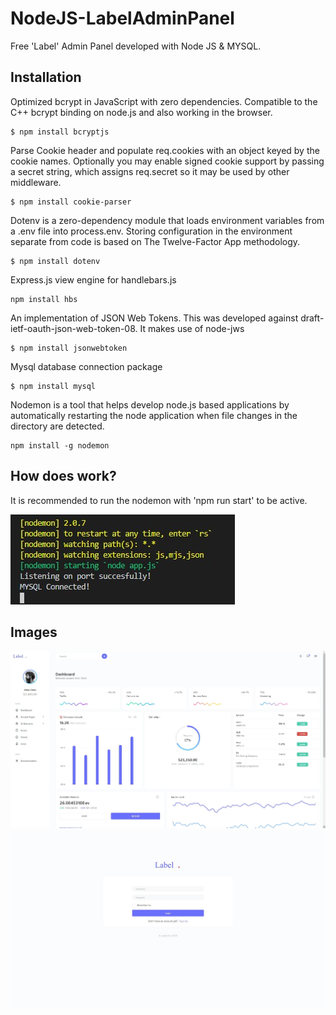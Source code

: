 # NodeJS-LabelAdminPanel
Free 'Label' Admin Panel developed with Node JS & MYSQL.

## Installation

Optimized bcrypt in JavaScript with zero dependencies. Compatible to the C++ bcrypt binding on node.js and also working in the browser.

    $ npm install bcryptjs

Parse Cookie header and populate req.cookies with an object keyed by the cookie names. Optionally you may enable signed cookie support by passing a secret string, which assigns req.secret so it may be used by other middleware.

    $ npm install cookie-parser
    
Dotenv is a zero-dependency module that loads environment variables from a .env file into process.env. Storing configuration in the environment separate from code is based on The Twelve-Factor App methodology.
    
    $ npm install dotenv
    
Express.js view engine for handlebars.js
    
    npm install hbs
    
An implementation of JSON Web Tokens. This was developed against draft-ietf-oauth-json-web-token-08. It makes use of node-jws
    
    $ npm install jsonwebtoken

Mysql database connection package
    
    $ npm install mysql
    
Nodemon is a tool that helps develop node.js based applications by automatically restarting the node application when file changes in the directory are detected.
    
    npm install -g nodemon
    
## How does work?

It is recommended to run the nodemon with 'npm run start' to be active.

![pic2](https://github.com/dgokhan/NodeJS-LabelAdminPanel/blob/main/pic/npmrunstart.jpg)

## Images
    
![pic0](https://github.com/dgokhan/NodeJS-LabelAdminPanel/blob/main/pic/homepage.jpg?raw=true)
![pic1](https://github.com/dgokhan/NodeJS-LabelAdminPanel/blob/main/pic/login.jpg?raw=true)



